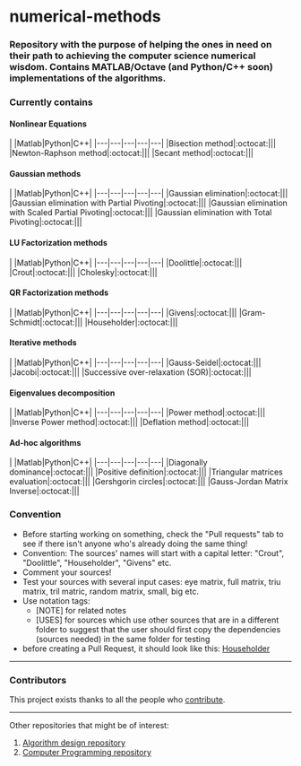 # numerical-methods
### Repository with the purpose of helping the ones in need on their path to achieving the computer science numerical wisdom. Contains MATLAB/Octave (and Python/C++ soon) implementations of the algorithms.

### Currently contains

#### Nonlinear Equations

| |Matlab|Python|C++|
|---|---|---|---|---|
|Bisection method|:octocat:|||
|Newton-Raphson method|:octocat:|||
|Secant method|:octocat:|||

#### Gaussian methods

| |Matlab|Python|C++|
|---|---|---|---|---|
|Gaussian elimination|:octocat:|||
|Gaussian elimination with Partial Pivoting|:octocat:|||
|Gaussian elimination with Scaled Partial Pivoting|:octocat:|||
|Gaussian elimination with Total Pivoting|:octocat:|||

#### LU Factorization methods

| |Matlab|Python|C++|
|---|---|---|---|---|
|Doolittle|:octocat:|||
|Crout|:octocat:|||
|Cholesky|:octocat:|||

#### QR Factorization methods

| |Matlab|Python|C++|
|---|---|---|---|---|
|Givens|:octocat:|||
|Gram-Schmidt|:octocat:|||
|Householder|:octocat:|||

#### Iterative methods

| |Matlab|Python|C++|
|---|---|---|---|---|
|Gauss-Seidel|:octocat:|||
|Jacobi|:octocat:|||
|Successive over-relaxation (SOR)|:octocat:|||

#### Eigenvalues decomposition

| |Matlab|Python|C++|
|---|---|---|---|---|
|Power method|:octocat:|||
|Inverse Power method|:octocat:|||
|Deflation method|:octocat:|||

#### Ad-hoc algorithms

| |Matlab|Python|C++|
|---|---|---|---|---|
|Diagonally dominance|:octocat:|||
|Positive definition|:octocat:|||
|Triangular matrices evaluation|:octocat:|||
|Gershgorin circles|:octocat:|||
|Gauss-Jordan Matrix Inverse|:octocat:|||

### Convention

- Before starting working on something, check the "Pull requests" tab to see if there isn't anyone who's already doing the same thing!
- Convention: The sources' names will start with a capital letter: "Crout", "Doolittle", "Householder", "Givens" etc.
- Comment your sources!
- Test your sources with several input cases: eye matrix, full matrix, triu matrix, tril matric, random matrix, small, big etc.
- Use notation tags:
	- [NOTE] for related notes
	- [USES] for sources which use other sources that are in a different folder to suggest that the user should first copy the dependencies (sources needed) in the same folder for testing 
- before creating a Pull Request, it should look like this: [Householder](https://github.com/radusqrt/help-the-kids/blob/master/MN/Algoritmi/QR/Householder/Householder.m)

-------------------------------------------------------------------------------------------------

### Contributors

This project exists thanks to all the people who <a href="https://github.com/radusqrt/numerical-methods/graphs/contributors">contribute</a>.

-------------------------------------------------------------------------------------------------

Other repositories that might be of interest:
1. [Algorithm design repository](https://github.com/radusqrt/algorithm-design)
2. [Computer Programming repository](https://github.com/radusqrt/computer-programming)
